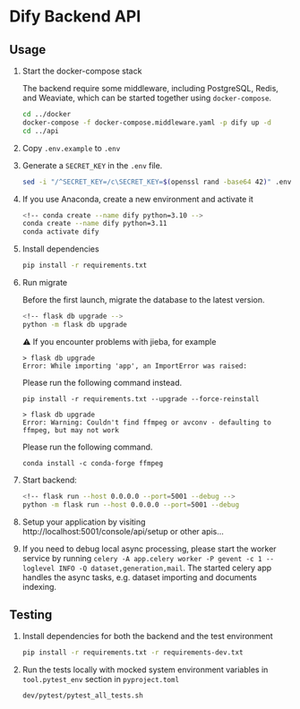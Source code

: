 # Dify Backend API

## Usage

1. Start the docker-compose stack

   The backend require some middleware, including PostgreSQL, Redis, and Weaviate, which can be started together using `docker-compose`.

   ```bash
   cd ../docker
   docker-compose -f docker-compose.middleware.yaml -p dify up -d
   cd ../api
   ```

2. Copy `.env.example` to `.env`
3. Generate a `SECRET_KEY` in the `.env` file.

   ```bash
   sed -i "/^SECRET_KEY=/c\SECRET_KEY=$(openssl rand -base64 42)" .env
   ```

4. If you use Anaconda, create a new environment and activate it
   ```bash
   <!-- conda create --name dify python=3.10 -->
   conda create --name dify python=3.11
   conda activate dify
   ```
5. Install dependencies
   ```bash
   pip install -r requirements.txt
   ```
6. Run migrate

   Before the first launch, migrate the database to the latest version.

   ```bash
   <!-- flask db upgrade -->
   python -m flask db upgrade
   ```

   ⚠️ If you encounter problems with jieba, for example

   ```
   > flask db upgrade
   Error: While importing 'app', an ImportError was raised:
   ```

   Please run the following command instead.

   ```
   pip install -r requirements.txt --upgrade --force-reinstall
   ```

   ```
   > flask db upgrade
   Error: Warning: Couldn't find ffmpeg or avconv - defaulting to ffmpeg, but may not work
   ```

   Please run the following command.

   ```
   conda install -c conda-forge ffmpeg
   ```

7. Start backend:
   ```bash
   <!-- flask run --host 0.0.0.0 --port=5001 --debug -->
   python -m flask run --host 0.0.0.0 --port=5001 --debug
   ```
8. Setup your application by visiting http://localhost:5001/console/api/setup or other apis...
9. If you need to debug local async processing, please start the worker service by running
   `celery -A app.celery worker -P gevent -c 1 --loglevel INFO -Q dataset,generation,mail`.
   The started celery app handles the async tasks, e.g. dataset importing and documents indexing.

## Testing

1. Install dependencies for both the backend and the test environment
   ```bash
   pip install -r requirements.txt -r requirements-dev.txt
   ```
2. Run the tests locally with mocked system environment variables in `tool.pytest_env` section in `pyproject.toml`
   ```bash
   dev/pytest/pytest_all_tests.sh
   ```
